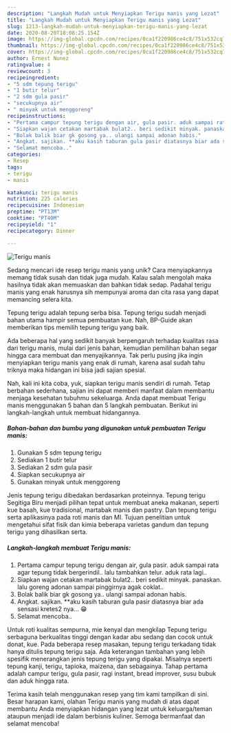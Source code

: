 ```yaml
---
description: "Langkah Mudah untuk Menyiapkan Terigu manis yang Lezat"
title: "Langkah Mudah untuk Menyiapkan Terigu manis yang Lezat"
slug: 1213-langkah-mudah-untuk-menyiapkan-terigu-manis-yang-lezat
date: 2020-08-20T18:08:25.154Z
image: https://img-global.cpcdn.com/recipes/0ca1f220986ce4c8/751x532cq70/terigu-manis-foto-resep-utama.jpg
thumbnail: https://img-global.cpcdn.com/recipes/0ca1f220986ce4c8/751x532cq70/terigu-manis-foto-resep-utama.jpg
cover: https://img-global.cpcdn.com/recipes/0ca1f220986ce4c8/751x532cq70/terigu-manis-foto-resep-utama.jpg
author: Ernest Nunez
ratingvalue: 4
reviewcount: 3
recipeingredient:
- "5 sdm tepung terigu"
- "1 butir telur"
- "2 sdm gula pasir"
- "secukupnya air"
- " minyak untuk menggoreng"
recipeinstructions:
- "Pertama campur tepung terigu dengan air, gula pasir. aduk sampai rata agar tepung tidak bergerindil.. lalu tambahkan telur. aduk rata lagi.."
- "Siapkan wajan cetakan martabak bulat2.. beri sedikit minyak. panaskan. lalu goreng adonan sampai pinggirnya agak coklat.."
- "Bolak balik biar gk gosong ya.. ulangi sampai adonan habis."
- "Angkat. sajikan. **aku kasih taburan gula pasir diatasnya biar ada sensasi kretes2 nya... 😁"
- "Selamat mencoba.."
categories:
- Resep
tags:
- terigu
- manis

katakunci: terigu manis 
nutrition: 225 calories
recipecuisine: Indonesian
preptime: "PT13M"
cooktime: "PT40M"
recipeyield: "1"
recipecategory: Dinner

---
```



![Terigu manis](https://img-global.cpcdn.com/recipes/0ca1f220986ce4c8/751x532cq70/terigu-manis-foto-resep-utama.jpg)

Sedang mencari ide resep terigu manis yang unik? Cara menyiapkannya memang tidak susah dan tidak juga mudah. Kalau salah mengolah maka hasilnya tidak akan memuaskan dan bahkan tidak sedap. Padahal terigu manis yang enak harusnya sih mempunyai aroma dan cita rasa yang dapat memancing selera kita.

Tepung terigu adalah tepung serba bisa. Tepung terigu sudah menjadi bahan utama hampir semua pembuatan kue. Nah, BP-Guide akan memberikan tips memilih tepung terigu yang baik.

Ada beberapa hal yang sedikit banyak berpengaruh terhadap kualitas rasa dari terigu manis, mulai dari jenis bahan, kemudian pemilihan bahan segar hingga cara membuat dan menyajikannya. Tak perlu pusing jika ingin menyiapkan terigu manis yang enak di rumah, karena asal sudah tahu triknya maka hidangan ini bisa jadi sajian spesial.


Nah, kali ini kita coba, yuk, siapkan terigu manis sendiri di rumah. Tetap berbahan sederhana, sajian ini dapat memberi manfaat dalam membantu menjaga kesehatan tubuhmu sekeluarga. Anda dapat membuat Terigu manis menggunakan 5 bahan dan 5 langkah pembuatan. Berikut ini langkah-langkah untuk membuat hidangannya.

<!--inarticleads1-->

##### Bahan-bahan dan bumbu yang digunakan untuk pembuatan Terigu manis:

1. Gunakan 5 sdm tepung terigu
1. Sediakan 1 butir telur
1. Sediakan 2 sdm gula pasir
1. Siapkan secukupnya air
1. Gunakan  minyak untuk menggoreng


Jenis tepung terigu dibedakan berdasarkan proteinnya. Tepung terigu Segitiga Biru menjadi pilihan tepat untuk membuat aneka makanan, seperti kue basah, kue tradisional, martabak manis dan pastry. Dan tepung terigu serta aplikasinya pada roti manis dan MI. Tujuan penelitian untuk mengetahui sifat fisik dan kimia beberapa varietas gandum dan tepung terigu yang dihasilkan serta. 

<!--inarticleads2-->

##### Langkah-langkah membuat Terigu manis:

1. Pertama campur tepung terigu dengan air, gula pasir. aduk sampai rata agar tepung tidak bergerindil.. lalu tambahkan telur. aduk rata lagi..
1. Siapkan wajan cetakan martabak bulat2.. beri sedikit minyak. panaskan. lalu goreng adonan sampai pinggirnya agak coklat..
1. Bolak balik biar gk gosong ya.. ulangi sampai adonan habis.
1. Angkat. sajikan. **aku kasih taburan gula pasir diatasnya biar ada sensasi kretes2 nya... 😁
1. Selamat mencoba..


Untuk roti kualitas sempurna, mie kenyal dan mengkilap Tepung terigu serbaguna berkualitas tinggi dengan kadar abu sedang dan cocok untuk donat, kue. Pada beberapa resep masakan, tepung terigu terkadang tidak hanya ditulis tepung terigu saja. Ada keterangan tambahan yang lebih spesifik menerangkan jenis tepung terigu yang dipakai. Misalnya seperti tepung kanji, terigu, tapioka, maizena, dan sebagainya. Tahap pertama adalah campur terigu, gula pasir, ragi instant, bread improver, susu bubuk dan aduk hingga rata. 

Terima kasih telah menggunakan resep yang tim kami tampilkan di sini. Besar harapan kami, olahan Terigu manis yang mudah di atas dapat membantu Anda menyiapkan hidangan yang lezat untuk keluarga/teman ataupun menjadi ide dalam berbisnis kuliner. Semoga bermanfaat dan selamat mencoba!
